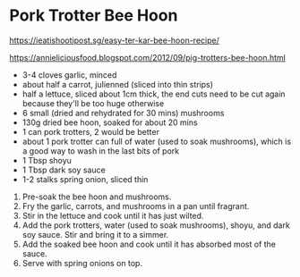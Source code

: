 # Pork Trotter Bee Hoon

https://ieatishootipost.sg/easy-ter-kar-bee-hoon-recipe/

https://annieliciousfood.blogspot.com/2012/09/pig-trotters-bee-hoon.html

* 3-4 cloves garlic, minced
* about half a carrot, julienned (sliced into thin strips)
* half a lettuce, sliced about 1cm thick, the end cuts need to be cut again because they'll be too huge otherwise
* 6 small (dried and rehydrated for 30 mins) mushrooms
* 130g dried bee hoon, soaked for about 20 mins
* 1 can pork trotters, 2 would be better
* about 1 pork trotter can full of water (used to soak mushrooms), which is a good way to wash in the last bits of pork
* 1 Tbsp shoyu
* 1 Tbsp dark soy sauce
* 1-2 stalks spring onion, sliced thin

1. Pre-soak the bee hoon and mushrooms.
2. Fry the garlic, carrots, and mushrooms in a pan until fragrant.
3. Stir in the lettuce and cook until it has just wilted.
4. Add the pork trotters, water (used to soak mushrooms), shoyu, and dark soy sauce. Stir and bring it to a simmer.
5. Add the soaked bee hoon and cook until it has absorbed most of the sauce.
6. Serve with spring onions on top.
